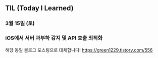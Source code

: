 ## TIL (Today I Learned)

### 3월 15일 (토)    
### iOS에서 서버 과부하 감지 및 API 호출 최적화
해당 동일 블로그 포스팅으로 대체합니다!
https://green1229.tistory.com/556   
